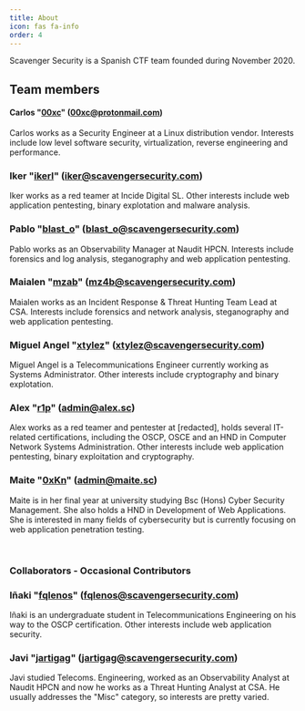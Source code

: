 ```yaml
---
title: About
icon: fas fa-info
order: 4
---
```


Scavenger Security is a Spanish CTF team founded during November 2020.

## Team members ##

#### Carlos "[00xc](/tags/00xc/)" (00xc@protonmail.com) ####
Carlos works as a Security Engineer at a Linux distribution vendor. Interests include low level software security, virtualization, reverse engineering and performance.

### Iker "[ikerl](/tags/ikerl/)" (iker@scavengersecurity.com) ####
Iker works as a red teamer at Incide Digital SL. Other interests include web application pentesting, binary explotation and malware analysis.

### Pablo "[blast_o](/tags/blast-o/)" (blast_o@scavengersecurity.com) ###
Pablo works as an Observability Manager at Naudit HPCN. Interests include forensics and log analysis, steganography and web application pentesting.

### Maialen "[mzab](/tags/mz4b/)" (mz4b@scavengersecurity.com) ###
Maialen works as an Incident Response & Threat Hunting Team Lead at CSA. Interests include forensics and network analysis, steganography and web application pentesting.

### Miguel Angel "[xtylez](/tags/xtylez/)" (xtylez@scavengersecurity.com) ###
Miguel Angel is a Telecommunications Engineer currently working as Systems Administrator. Other interests include cryptography and binary explotation.

### Alex "[r1p](/tags/r1p/)" (admin@alex.sc) ####
Alex works as a red teamer and pentester at [redacted], holds several IT-related certifications, including the OSCP, OSCE and an HND in Computer Network Systems Administration. Other interests include web application pentesting, binary exploitation and cryptography.

### Maite "[0xKn](/tags/0xKn/)" (admin@maite.sc) ####
Maite is in her final year at university studying Bsc (Hons) Cyber Security Management. She also holds a HND in Development of Web Applications. She is interested in many fields of cybersecurity but is currently focusing on web application penetration testing.

<br>

### Collaborators - Occasional Contributors ###

### Iñaki "[fqlenos](/tags/fqlenos/)" (fqlenos@scavengersecurity.com) ###
Iñaki is an undergraduate student in Telecommunications Engineering on his way to the OSCP certification. Other interests include web application security.

### Javi "[jartigag](/tags/jartigag/)" (jartigag@scavengersecurity.com) ###
Javi studied Telecoms. Engineering, worked as an Observability Analyst at Naudit HPCN and now he works as a Threat Hunting Analyst at CSA.
He usually addresses the "Misc" category, so interests are pretty varied.
